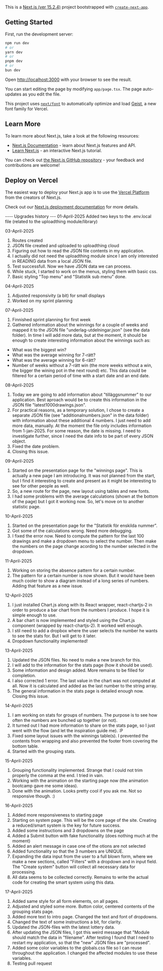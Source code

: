 This is a [Next.js (ver 15.2.4)](https://nextjs.org) project bootstrapped with [`create-next-app`](https://nextjs.org/docs/app/api-reference/cli/create-next-app).

## Getting Started

First, run the development server:

```bash
npm run dev
# or
yarn dev
# or
pnpm dev
# or
bun dev
```

Open [http://localhost:3000](http://localhost:3000) with your browser to see the result.

You can start editing the page by modifying `app/page.tsx`. The page auto-updates as you edit the file.

This project uses [`next/font`](https://nextjs.org/docs/app/building-your-application/optimizing/fonts) to automatically optimize and load [Geist](https://vercel.com/font), a new font family for Vercel.

## Learn More

To learn more about Next.js, take a look at the following resources:

- [Next.js Documentation](https://nextjs.org/docs) - learn about Next.js features and API.
- [Learn Next.js](https://nextjs.org/learn) - an interactive Next.js tutorial.

You can check out [the Next.js GitHub repository](https://github.com/vercel/next.js) - your feedback and contributions are welcome!

## Deploy on Vercel

The easiest way to deploy your Next.js app is to use the [Vercel Platform](https://vercel.com/new?utm_medium=default-template&filter=next.js&utm_source=create-next-app&utm_campaign=create-next-app-readme) from the creators of Next.js.

Check out our [Next.js deployment documentation](https://nextjs.org/docs/app/building-your-application/deploying) for more details.

---- Upgrades history ---
01-April-2025
Added two keys to the .env.local file (related to the uploadthing module/library)

03-April-2025
1. Routes created
2. JSON file created and uploaded to uploadthing cloud
3. Figuring out how to read the JSON file contents in my application.
4. I actually did not need the uploadthing module since I am only interested in READING data from a local JSON file.
5. Test successfull. Now we have JSON data we can process.
6. While stuck, I started to work on the menus, styling them with basic css.
7. Basic styling "Top menu" and "Statistik sub menu" done.

04-April-2025
1. Adjusted responsivity (a bit) for small displays
2. Worked on my sprint planning

07-April-2025
1. Finnished sprint planning for first week
2. Gathered information about the winnings for a couple of weeks and mapped it to the JSON file "underlag-utdelningar.json" (see the data folder). In time I will add more data, but at the moment, it should be enough to create interesting information about the winnings such as:
- What was the biggest win?
- What was the average winning for 7-rätt?
- What was the average winning for 6-rätt?
- Number of weeks without a 7-rätt win (the more weeks without a win, the bigger the wining pot in the next round)
etc.
This data could be filtered for a certain period of time with a start date and an end date.

08-April-2025
1. Today we are going to add information about "tilläggsnummer" to our application. Best aproach would be to create this information in the JSON file "latest1000drawings.json".
2. For practical reasons, as a temporary solution, I chose to create a separate JSON file (see "additionalnumbers.json" in the data folder) with information about these additional 4 numbers.
I just need to add more data, manually. At the moment the file only includes information from 1-jan-2025.
For some reason, the date is missing. I need to investigate further, since I need the date info to be part of every JSON object.
3. Fixed the date problem.
4. Closing this issue.

09-April-2025
1. Started on the presentation page for the "winnings page". This is actually a new page I am introducing. It was not planned from the start, but I find it interesting to create and present as it might be interesting to see for other people as well.
2. So, a new route for the page, new layout using tables and new fonts.
3. I had some problems with the average calculations (shown at the bottom of the page) but I got it working now. So, let's move on to another statistic page.

10-April-2025
1. Started on the presentation page for the "Statistik för enskilda nummer".
2. Got some of the calculations wrong. Need more debugging.
3. I fixed the error now. Need to compute the pattern for the last 100 drawings
and make a dropdown menu to select the number. Then make the numbers on the page change acording to the number selected in the dropdown.

11-April-2025
1. Working on storing the absence pattern for a certain number. 
2. The pattern for a certain number is now shown. But it would have been much cooler to show a diagram instead of a long series of numbers. Adding that feature as a new issue.

12-April-2025
1. I just installed Chart.js along with its React wrapper, react-chartjs-2 in order to produce a bar chart from the numbers I produce. I hope it is simple enough to use.
2. A bar chart is now implemented and styled using the Chart.js component (wrapped by react-chartjs-2). It worked well enough.
3. I stil need to add a dropbox where the user selects the number he wants to see the stats for. But I will get to it later.
4. Dropdown functionality implemented!

13-April-2025
1. Updated the JSON files. No need to make a new branch for this.
2. I will add to the information for the stats page (how it should be used).
3. Some information and design added. More remains to be filled for completion.
4. I also corrected 1 error. The last value in the chart was not computed at all. Now
it is calculated and added as the last number to the string array.
5. The general information in the stats page is detailed enough now. Closing this issue.

14-April-2025
1. I am working on stats for groups of numbers. The purpose is to see how often the numbers are bunched up together (or not).
2. It turned out I had more information to share on the stats page, so I just went with the flow (and let the inspiration guide me). :P
3. Fixed some layout issues with the winnings table(s). I prevented the contents from wrapping and also prevented the footer from covering the bottom table.
4. Started with the grouping stats.

15-April-2025
1. Grouping functionality implemented. Strange that I could not trim properly the comma at the end.
I tried in vain.
2. Working with the animation on the starting page now (the animation bootcamp gave me some ideas).
3. Done with the animation. Looks pretty cool if you ask me. Not so responsive though. :)

16-April-2025
1. Added more responsiveness to starting page
2. Starting on system page. This will be the core page of the site. Creating a reduced/smart system is the key for future success.
3. Added some instructions and 3 dropdowns on the page
4. Added a Submit button with fake functionality (does nothing much at the moment)
5. Added an alert message in case one of the otions are not selected
6. Added functionality so that the 3 numbers are UNIQUE.
7. Expanding the data input from the user to a full blown form, where we make a new sections, called "Filters" with a dropdown and in input field. The "Create system" button will collect all necessary data for processing.
8. All data seems to be collected correctly. Remains to write the actual code for creating the smart system using this data.

17-April-2025
1. Added same style for all form elements, on all pages.
2. Adjusted and styled some more. Button color, centered contents of the grouping stats page.
3. Added more text to intro page. Changed the text and font of dropdowns.
4. Changed the text of some instructions a bit, for clarity.
5. Updated the JSON-files with the latest lottery data.
6. After updating the JSON files, I got this weird message that "Module should match the data in "filename". After testing I found that I need to restart my application, so that the "new" JSON files are "processed".
7. Added some color variables to the globals.css file so I can reuse throughout the application. I changed the affected modules to use these variables.
8. Testing pull request

